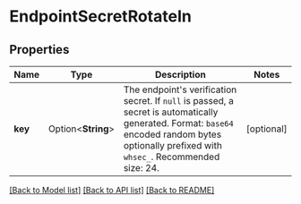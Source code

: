 # EndpointSecretRotateIn

## Properties

Name | Type | Description | Notes
------------ | ------------- | ------------- | -------------
**key** | Option<**String**> | The endpoint's verification secret. If `null` is passed, a secret is automatically generated. Format: `base64` encoded random bytes optionally prefixed with `whsec_`. Recommended size: 24. | [optional]

[[Back to Model list]](../README.md#documentation-for-models) [[Back to API list]](../README.md#documentation-for-api-endpoints) [[Back to README]](../README.md)


